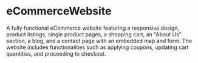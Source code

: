 # eCommerceWebsite
A fully functional eCommerce website featuring a responsive design, product listings, single product pages, a shopping cart, an "About Us" section, a blog, and a contact page with an embedded map and form. The website includes functionalities such as applying coupons, updating cart quantities, and proceeding to checkout.

